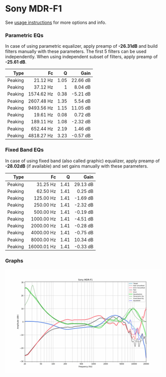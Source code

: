 # Sony MDR-F1
See [usage instructions](https://github.com/jaakkopasanen/AutoEq#usage) for more options and info.

### Parametric EQs
In case of using parametric equalizer, apply preamp of **-26.31dB** and build filters manually
with these parameters. The first 5 filters can be used independently.
When using independent subset of filters, apply preamp of **-25.61 dB**.

| Type    | Fc         |    Q | Gain     |
|--------:|-----------:|-----:|---------:|
| Peaking | 21.12 Hz   | 1.05 | 22.66 dB |
| Peaking | 37.12 Hz   | 1    | 8.04 dB  |
| Peaking | 1574.62 Hz | 0.38 | -5.21 dB |
| Peaking | 2607.48 Hz | 1.35 | 5.54 dB  |
| Peaking | 9493.56 Hz | 1.15 | 11.05 dB |
| Peaking | 19.61 Hz   | 0.08 | 0.72 dB  |
| Peaking | 189.11 Hz  | 1.08 | -2.32 dB |
| Peaking | 652.44 Hz  | 2.19 | 1.46 dB  |
| Peaking | 4818.27 Hz | 3.23 | -0.57 dB |

### Fixed Band EQs
In case of using fixed band (also called graphic) equalizer, apply preamp of **-28.02dB**
(if available) and set gains manually with these parameters.

| Type    | Fc          |    Q | Gain     |
|--------:|------------:|-----:|---------:|
| Peaking | 31.25 Hz    | 1.41 | 29.13 dB |
| Peaking | 62.50 Hz    | 1.41 | 0.25 dB  |
| Peaking | 125.00 Hz   | 1.41 | -1.69 dB |
| Peaking | 250.00 Hz   | 1.41 | -2.32 dB |
| Peaking | 500.00 Hz   | 1.41 | -0.19 dB |
| Peaking | 1000.00 Hz  | 1.41 | -4.51 dB |
| Peaking | 2000.00 Hz  | 1.41 | -0.28 dB |
| Peaking | 4000.00 Hz  | 1.41 | -0.75 dB |
| Peaking | 8000.00 Hz  | 1.41 | 10.34 dB |
| Peaking | 16000.01 Hz | 1.41 | -0.33 dB |

### Graphs
![](./Sony%20MDR-F1.png)